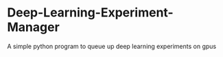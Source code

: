 # Deep-Learning-Experiment-Manager
A simple python program to queue up deep learning experiments on gpus
